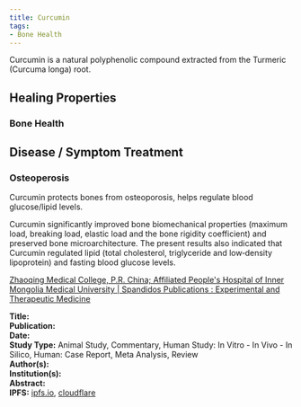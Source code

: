 ```yaml
---
title: Curcumin
tags:
- Bone Health
---
```


Curcumin is a natural polyphenolic compound extracted from the Turmeric (Curcuma longa) root.

## Healing Properties

### Bone Health

## Disease / Symptom Treatment

### Osteoperosis

Curcumin protects bones from osteoporosis, helps regulate blood glucose/lipid levels.

Curcumin significantly improved bone biomechanical properties (maximum load, breaking load, elastic load and the bone rigidity coefficient) and preserved bone microarchitecture. The present results also indicated that Curcumin regulated lipid (total cholesterol, triglyceride and low‑density lipoprotein) and fasting blood glucose levels.
    
[Zhaoqing Medical College, P.R. China; Affiliated People's Hospital of Inner Mongolia Medical University | Spandidos Publications : Experimental and Therapeutic Medicine](https://doi.org/10.3892/etm.2020.8943)

[^1]: 
**Title:** [ ]( )<br>
**Publication:** [ ]( )<br>
**Date:** <br>
**Study Type:** Animal Study, Commentary, Human Study: In Vitro - In Vivo - In Silico, Human: Case Report, Meta Analysis, Review<br>
**Author(s):** <br>
**Institution(s):** <br>
**Abstract:** <br>
**IPFS:** [ipfs.io](https://ipfs.io/ipfs/), [cloudflare](https://cloudflare-ipfs.com/ipfs/)

<!-- [^1]: 
**Title:** [ ]( )<br>
**Publication:** [ ]( )<br>
**Date:** <br>
**Study Type:** Animal Study, Commentary, Human Study: In Vitro - In Vivo - In Silico, Human: Case Report, Meta Analysis, Review<br>
**Author(s):** <br>
**Institution(s):** <br>
**Abstract:** <br>
**IPFS:** [ipfs.io](https://ipfs.io/ipfs/), [cloudflare](https://cloudflare-ipfs.com/ipfs/) -->